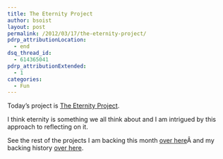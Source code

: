 ```yaml
---
title: The Eternity Project
author: bsoist
layout: post
permalink: /2012/03/17/the-eternity-project/
pdrp_attributionLocation:
  - end
dsq_thread_id:
  - 614365041
pdrp_attributionExtended:
  - 1
categories:
  - Fun
---
```

Today&#8217;s project is [The Eternity Project][1].

I think eternity is something we all think about and I am intrigued by this approach to reflecting on it. 



See the rest of the projects I am backing this month [over here][2]Â and my backing history [over here][3].

 [1]: http://www.kickstarter.com/projects/1476750379/the-eternity-project-rogue?ref=users
 [2]: http://whsjr.soistmann.com/oped/2012/03/01/kickstarter-my-new-obsession-and-12in12-for-march/
 [3]: http://www.kickstarter.com/profiles/bsoist/projects/backed
